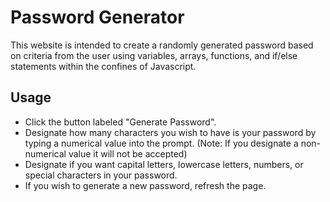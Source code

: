 # Password Generator
This website is intended to create a randomly generated password based on criteria from the user using variables, arrays, functions, and if/else statements within the confines of Javascript.

## Usage
- Click the button labeled "Generate Password".
- Designate how many characters you wish to have is your password by typing a numerical value into the prompt. (Note: If you designate a non-numerical value it will not be accepted)
- Designate if you want capital letters, lowercase letters, numbers, or special characters in your password.
- If you wish to generate a new password, refresh the page.
